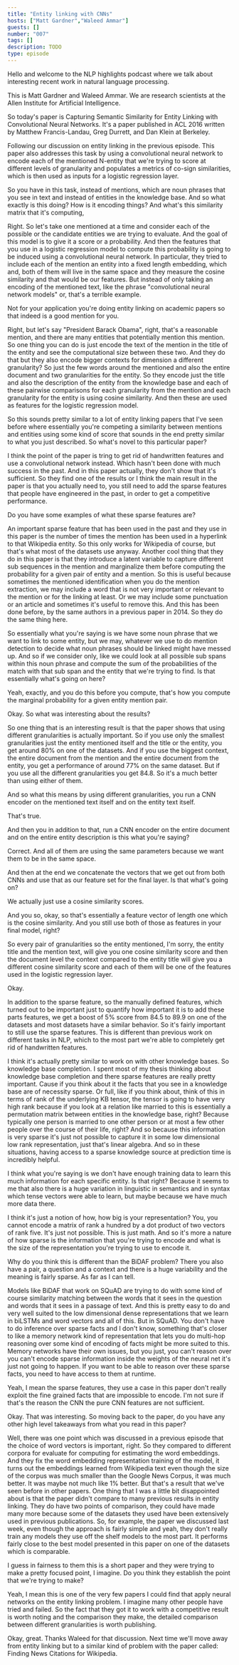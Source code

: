 ```yaml
---
title: "Entity linking with CNNs"
hosts: ["Matt Gardner","Waleed Ammar"]
guests: []
number: "007"
tags: []
description: TODO
type: episode
---
```


<turn speaker="Matt Gardner" timestamp="00:00">

Hello and welcome to the NLP highlights podcast where we talk about interesting recent work in
natural language processing.

</turn>


<turn speaker="Waleed Ammar" timestamp="00:06">

This is Matt Gardner and Waleed Ammar. We are research scientists at the Allen Institute for
Artificial Intelligence.

</turn>


<turn speaker="Waleed Ammar" timestamp="00:12">

So today's paper is Capturing Semantic Similarity for Entity Linking with Convolutional Neural
Networks. It's a paper published in ACL 2016 written by Matthew Francis-Landau, Greg Durrett, and
Dan Klein at Berkeley.

</turn>


<turn speaker="Waleed Ammar" timestamp="00:27">

Following our discussion on entity linking in the previous episode. This paper also addresses this
task by using a convolutional neural network to encode each of the mentioned N-entity that we're
trying to score at different levels of granularity and populates a metrics of co-sign similarities,
which is then used as inputs for a logistic regression layer.

</turn>


<turn speaker="Matt Gardner" timestamp="00:51">

So you have in this task, instead of mentions, which are noun phrases that you see in text and
instead of entities in the knowledge base. And so what exactly is this doing? How is it encoding
things? And what's this similarity matrix that it's computing,

</turn>


<turn speaker="Waleed Ammar" timestamp="01:03">

Right. So let's take one mentioned at a time and consider each of the possible or the candidate
entities we are trying to evaluate. And the goal of this model is to give it a score or a
probability. And then the features that you use in a logistic regression model to compute this
probability is going to be induced using a convolutional neural network. In particular, they tried
to include each of the mention an entity into a fixed length embedding, which and, both of them will
live in the same space and they measure the cosine similarity and that would be our features. But
instead of only taking an encoding of the mentioned text, like the phrase "convolutional neural
network models" or, that's a terrible example.

</turn>


<turn speaker="Matt Gardner" timestamp="02:02">

Not for your application you're doing entity linking on academic papers so that indeed is a good
mention for you.

</turn>


<turn speaker="Waleed Ammar" timestamp="02:07">

Right, but let's say "President Barack Obama", right, that's a reasonable mention, and there are
many entities that potentially mention this mention. So one thing you can do is just encode the text
of the mention in the title of the entity and see the computational size between these two. And they
do that but they also encode bigger contexts for dimension a different granularity? So just the few
words around the mentioned and also the entire document and two granularities for the entity. So
they encode just the title and also the description of the entity from the knowledge base and each
of these pairwise comparisons for each granularity from the mention and each granularity for the
entity is using cosine similarity. And then these are used as features for the logistic regression
model.

</turn>


<turn speaker="Matt Gardner" timestamp="03:04">

So this sounds pretty similar to a lot of entity linking papers that I've seen before where
essentially you're competing a similarity between mentions and entities using some kind of score
that sounds in the end pretty similar to what you just described. So what's novel to this particular
paper?

</turn>


<turn speaker="Waleed Ammar" timestamp="03:19">

I think the point of the paper is tring to get rid of handwritten features and use a convolutional
network instead. Which hasn't been done with much success in the past. And in this paper actually,
they don't show that it's sufficient. So they find one of the results or I think the main result in
the paper is that you actually need to, you still need to add the sparse features that people have
engineered in the past, in order to get a competitive performance.

</turn>


<turn speaker="Matt Gardner" timestamp="03:52">

Do you have some examples of what these sparse features are?

</turn>


<turn speaker="Waleed Ammar" timestamp="03:55">

An important sparse feature that has been used in the past and they use in this paper is the number
of times the mention has been used in a hyperlink to that Wikipedia entity. So this only works for
Wikipedia of course, but that's what most of the datasets use anyway. Another cool thing that they
do in this paper is that they introduce a latent variable to capture different sub sequences in the
mention and marginalize them before computing the probability for a given pair of entity and a
mention. So this is useful because sometimes the mentioned identification when you do the mention
extraction, we may include a word that is not very important or relevant to the mention or for the
linking at least. Or we may include some punctuation or an article and sometimes it's useful to
remove this. And this has been done before, by the same authors in a previous paper in 2014. So they
do the same thing here.

</turn>


<turn speaker="Matt Gardner" timestamp="05:06">

So essentially what you're saying is we have some noun phrase that we want to link to some entity,
but we may, whatever we use to do mention detection to decide what noun phrases should be linked
might have messed up. And so if we consider only, like we could look at all possible sub spans
within this noun phrase and compute the sum of the probabilities of the match with that sub span and
the entity that we're trying to find. Is that essentially what's going on here?

</turn>


<turn speaker="Waleed Ammar" timestamp="05:35">

Yeah, exactly, and you do this before you compute, that's how you compute the marginal probability
for a given entity mention pair.

</turn>


<turn speaker="Matt Gardner" timestamp="05:44">

Okay. So what was interesting about the results?

</turn>


<turn speaker="Waleed Ammar" timestamp="05:48">

So one thing that is an interesting result is that the paper shows that using different
granularities is actually important. So if you use only the smallest granularities just the entity
mentioned itself and the title or the entity, you get around 80% on one of the datasets. And if you
use the biggest context, the entire document from the mention and the entire document from the
entity, you get a performance of around 77% on the same dataset. But if you use all the different
granularities you get 84.8. So it's a much better than using either of them.

</turn>


<turn speaker="Matt Gardner" timestamp="06:31">

And so what this means by using different granularities, you run a CNN encoder on the mentioned text
itself and on the entity text itself.

</turn>


<turn speaker="Waleed Ammar" timestamp="06:41">

That's true.

</turn>


<turn speaker="Matt Gardner" timestamp="06:42">

And then you in addition to that, run a CNN encoder on the entire document and on the entire entity
description is this what you're saying?

</turn>


<turn speaker="Waleed Ammar" timestamp="06:50">

Correct. And all of them are using the same parameters because we want them to be in the same space.

</turn>


<turn speaker="Matt Gardner" timestamp="06:54">

And then at the end we concatenate the vectors that we get out from both CNNs and use that as our
feature set for the final layer. Is that what's going on?

</turn>


<turn speaker="Waleed Ammar" timestamp="07:03">

We actually just use a cosine similarity scores.

</turn>


<turn speaker="Matt Gardner" timestamp="07:08">

And you so, okay, so that's essentially a feature vector of length one which is the cosine
similarity. And you still use both of those as features in your final model, right?

</turn>


<turn speaker="Waleed Ammar" timestamp="07:16">

So every pair of granularities so the entity mentioned, I'm sorry, the entity title and the mention
text, will give you one cosine similarity score and then the document level the context compared to
the entity title will give you a different cosine similarity score and each of them will be one of
the features used in the logistic regression layer.

</turn>


<turn speaker="Matt Gardner" timestamp="07:46">

Okay.

</turn>


<turn speaker="Waleed Ammar" timestamp="07:47">

In addition to the sparse feature, so the manually defined features, which turned out to be
important just to quantify how important it is to add these parts features, we get a boost of 5%
score from 84.5 to 89.9 on one of the datasets and most datasets have a similar behavior. So it's
fairly important to still use the sparse features. This is different than previous work on different
tasks in NLP, which to the most part we're able to completely get rid of handwritten features.

</turn>


<turn speaker="Matt Gardner" timestamp="08:29">

I think it's actually pretty similar to work on with other knowledge bases. So knowledge base
completion. I spent most of my thesis thinking about knowledge base completion and there sparse
features are really pretty important. Cause if you think about it the facts that you see in a
knowledge base are of necessity sparse. Or full, like if you think about, think of this in terms of
rank of the underlying KB tensor, the tensor is going to have very high rank because if you look at
a relation like married to this is essentially a permutation matrix between entities in the
knowledge base, right? Because typically one person is married to one other person or at most a few
other people over the course of their life, right? And so because this information is very sparse
it's just not possible to capture it in some low dimensional low rank representation, just that's
linear algebra. And so in these situations, having access to a sparse knowledge source at prediction
time is incredibly helpful.

</turn>


<turn speaker="Waleed Ammar" timestamp="09:33">

I think what you're saying is we don't have enough training data to learn this much information for
each specific entity. Is that right? Because it seems to me that also there is a huge variation in
linguistic in semantics and in syntax which tense vectors were able to learn, but maybe because we
have much more data there.

</turn>


<turn speaker="Matt Gardner" timestamp="09:58">

I think it's just a notion of how, how big is your representation? You, you cannot encode a matrix
of rank a hundred by a dot product of two vectors of rank five. It's just not possible. This is just
math. And so it's more a nature of how sparse is the information that you're trying to encode and
what is the size of the representation you're trying to use to encode it.

</turn>


<turn speaker="Waleed Ammar" timestamp="10:28">

Why do you think this is different than the BiDAF problem? There you also have a pair, a question
and a context and there is a huge variability and the meaning is fairly sparse. As far as I can
tell.

</turn>


<turn speaker="Matt Gardner" timestamp="10:46">

Models like BiDAF that work on SQuAD are trying to do with some kind of course similarity matching
between the words that it sees in the question and words that it sees in a passage of text. And this
is pretty easy to do and very well suited to the low dimensional dense representations that we learn
in biLSTMs and word vectors and all of this. But in SQuAD. You don't have to do inference over
sparse facts and I don't know, something that's closer to like a memory network kind of
representation that lets you do multi-hop reasoning over some kind of encoding of facts might be
more suited to this. Memory networks have their own issues, but you just, you can't reason over you
can't encode sparse information inside the weights of the neural net it's just not going to happen.
If you want to be able to reason over these sparse facts, you need to have access to them at
runtime.

</turn>


<turn speaker="Waleed Ammar" timestamp="11:39">

Yeah, I mean the sparse features, they use a case in this paper don't really exploit the fine
grained facts that are impossible to encode. I'm not sure if that's the reason the CNN the pure CNN
features are not sufficient.

</turn>


<turn speaker="Matt Gardner" timestamp="12:01">

Okay. That was interesting. So moving back to the paper, do you have any other high level takeaways
from what you read in this paper?

</turn>


<turn speaker="Waleed Ammar" timestamp="12:08">

Well, there was one point which was discussed in a previous episode that the choice of word vectors
is important, right. So they compared to different corpora for evaluate for computing for estimating
the word embeddings. And they fix the word embedding representation training of the model, it turns
out the embeddings learned from Wikipedia text even though the size of the corpus was much smaller
than the Google News Corpus, it was much better. It was maybe not much like 1% better. But that's a
result that we've seen before in other papers. One thing that I was a little bit disappointed about
is that the paper didn't compare to many previous results in entity linking. They do have two points
of comparison, they could have made many more because some of the datasets they used have been
extensively used in previous publications. So, for example, the paper we discussed last week, even
though the approach is fairly simple and yeah, they don't really train any models they use off the
shelf models to the most part. It performs fairly close to the best model presented in this paper on
one of the datasets which is comparable.

</turn>


<turn speaker="Matt Gardner" timestamp="13:40">

I guess in fairness to them this is a short paper and they were trying to make a pretty focused
point, I imagine. Do you think they establish the point that we're trying to make?

</turn>


<turn speaker="Waleed Ammar" timestamp="13:48">

Yeah, I mean this is one of the very few papers I could find that apply neural networks on the
entity linking problem. I imagine many other people have tried and failed. So the fact that they got
it to work with a competitive result is worth noting and the comparison they make, the detailed
comparison between different granularities is worth publishing.

</turn>


<turn speaker="Matt Gardner" timestamp="14:16">

Okay, great. Thanks Waleed for that discussion. Next time we'll move away from entity linking but to
a similar kind of problem with the paper called: Finding News Citations for Wikipedia.

</turn>

